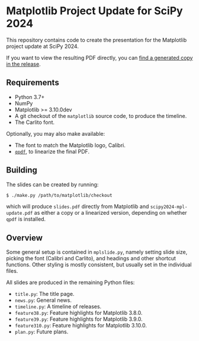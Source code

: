 Matplotlib Project Update for SciPy 2024
========================================

This repository contains code to create the presentation for the Matplotlib
project update at SciPy 2024.

If you want to view the resulting PDF directly, you can [find a generated copy
in the release](https://github.com/QuLogic/scipy2024-mpl-update/releases).

Requirements
------------

* Python 3.7+
* NumPy
* Matplotlib >= 3.10.0dev
* A git checkout of the `matplotlib` source code, to produce the timeline.
* The Carlito font.

Optionally, you may also make available:

* The font to match the Matplotlib logo, Calibri.
* [`qpdf`](http://qpdf.sourceforge.net/), to linearize the final PDF.

Building
--------

The slides can be created by running:

```bash
$ ./make.py /path/to/matplotlib/checkout
```

which will produce `slides.pdf` directly from Matplotlib and
`scipy2024-mpl-update.pdf` as either a copy or a linearized version, depending
on whether `qpdf` is installed.

Overview
--------

Some general setup is contained in `mplslide.py`, namely setting slide size,
picking the font (Calibri and Carlito), and headings and other shortcut
functions. Other styling is mostly consistent, but usually set in the
individual files.

All slides are produced in the remaining Python files:

* `title.py`: The title page.
* `news.py`: General news.
* `timeline.py`: A timeline of releases.
* `feature38.py`: Feature highlights for Matplotlib 3.8.0.
* `feature39.py`: Feature highlights for Matplotlib 3.9.0.
* `feature310.py`: Feature highlights for Matplotlib 3.10.0.
* `plan.py`: Future plans.
